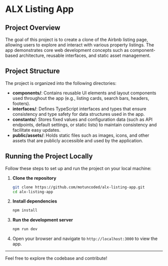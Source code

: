 # ALX Listing App

## Project Overview

The goal of this project is to create a clone of the Airbnb listing page, allowing users to explore and interact with various property listings. The app demonstrates core web development concepts such as component-based architecture, reusable interfaces, and static asset management.

## Project Structure

The project is organized into the following directories:

- **components/**: Contains reusable UI elements and layout components used throughout the app (e.g., listing cards, search bars, headers, footers).
- **interfaces/**: Defines TypeScript interfaces and types that ensure consistency and type safety for data structures used in the app.
- **constants/**: Stores fixed values and configuration data (such as API endpoints, default settings, or static lists) to maintain consistency and facilitate easy updates.
- **public/assets/**: Holds static files such as images, icons, and other assets that are publicly accessible and used by the application.

## Running the Project Locally

Follow these steps to set up and run the project on your local machine:

1. **Clone the repository**
   ```sh
   git clone https://github.com/motuncoded/alx-listing-app.git
   cd alx-listing-app
   ```

2. **Install dependencies**
   ```sh
   npm install
   ```

3. **Run the development server**
   ```sh
   npm run dev
   ```

4. Open your browser and navigate to `http://localhost:3000` to view the app.

---

Feel free to explore the codebase and contribute!